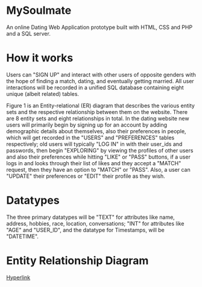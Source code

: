 # MySoulmate
An online Dating Web Application prototype built with HTML, CSS and PHP and a SQL server.
# How it works
Users can "SIGN UP" and interact with other users of opposite genders with the hope of finding a match, dating, and eventually getting married. 
All user interactions will be recorded in a unified SQL database containing eight unique (albeit related) tables. 

Figure 1 is an Entity-relational (ER) diagram that describes the various entity sets and the respective relationship between them on the website. There are 8 entity sets and eight relationships in total. In the dating website new users will primarily begin by signing up for an account by adding demographic details about themselves, also their preferences in people, which will get recorded in the "USERS" and "PREFERENCES" tables respectively; old users will typically "LOG IN" in with their user_ids and passwords, then begin "EXPLORING" by viewing the profiles of other users and also their preferences while hitting "LIKE" or "PASS" buttons, if a user logs in and looks through their list of likes and they accept a "MATCH" request, then they have an option to "MATCH" or "PASS". Also, a user can "UPDATE" their preferences or "EDIT" their profile as they wish. 
# Datatypes
The three primary datatypes will be "TEXT" for attributes like name, address, hobbies, race, location, conversations; "INT" for attributes like "AGE" and "USER_ID", and the datatype for Timestamps, will be "DATETIME".
# Entity Relationship Diagram
[Hyperlink](ER_model.png)
